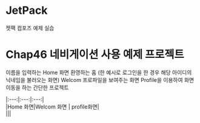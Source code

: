 # JetPack
젯팩 컴포즈 예제 실습


# Chap46 네비게이션 사용 예제 프로젝트
이름을 입력하는 Home 화면
환영하는 홈 (한 예시로 로그인을 한 경우 해당 아이디의 닉네임을 불러오는 화면) Welcom
프로파일을 보여주는 화면 Profile을 이용하여
화면 이동을 하는 간단한 프로젝트

|:---:|:---:|:---:|  
|Home 화면|Welcom 화면 | profile화면|  
|||

